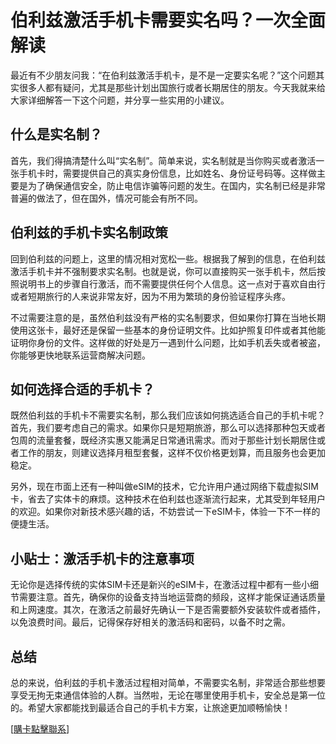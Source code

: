 # 伯利兹激活手机卡需要实名吗？一次全面解读

最近有不少朋友问我：“在伯利兹激活手机卡，是不是一定要实名呢？”这个问题其实很多人都有疑问，尤其是那些计划出国旅行或者长期居住的朋友。今天我就来给大家详细解答一下这个问题，并分享一些实用的小建议。

## 什么是实名制？

首先，我们得搞清楚什么叫“实名制”。简单来说，实名制就是当你购买或者激活一张手机卡时，需要提供自己的真实身份信息，比如姓名、身份证号码等。这样做主要是为了确保通信安全，防止电信诈骗等问题的发生。在国内，实名制已经是非常普遍的做法了，但在国外，情况可能会有所不同。

## 伯利兹的手机卡实名制政策

回到伯利兹的问题上，这里的情况相对宽松一些。根据我了解到的信息，在伯利兹激活手机卡并不强制要求实名制。也就是说，你可以直接购买一张手机卡，然后按照说明书上的步骤自行激活，而不需要提供任何个人信息。这一点对于喜欢自由行或者短期旅行的人来说非常友好，因为不用为繁琐的身份验证程序头疼。

不过需要注意的是，虽然伯利兹没有严格的实名制要求，但如果你打算在当地长期使用这张卡，最好还是保留一些基本的身份证明文件。比如护照复印件或者其他能证明你身份的文件。这样做的好处是万一遇到什么问题，比如手机丢失或者被盗，你能够更快地联系运营商解决问题。

## 如何选择合适的手机卡？

既然伯利兹的手机卡不需要实名制，那么我们应该如何挑选适合自己的手机卡呢？首先，我们要考虑自己的需求。如果你只是短期旅游，那么可以选择那种包天或者包周的流量套餐，既经济实惠又能满足日常通讯需求。而对于那些计划长期居住或者工作的朋友，则建议选择月租型套餐，这样不仅价格更划算，而且服务也会更加稳定。

另外，现在市面上还有一种叫做eSIM的技术，它允许用户通过网络下载虚拟SIM卡，省去了实体卡的麻烦。这种技术在伯利兹也逐渐流行起来，尤其受到年轻用户的欢迎。如果你对新技术感兴趣的话，不妨尝试一下eSIM卡，体验一下不一样的便捷生活。

## 小贴士：激活手机卡的注意事项

无论你是选择传统的实体SIM卡还是新兴的eSIM卡，在激活过程中都有一些小细节需要注意。首先，确保你的设备支持当地运营商的频段，这样才能保证通话质量和上网速度。其次，在激活之前最好先确认一下是否需要额外安装软件或者插件，以免浪费时间。最后，记得保存好相关的激活码和密码，以备不时之需。

## 总结

总的来说，伯利兹的手机卡激活过程相对简单，不需要实名制，非常适合那些想要享受无拘无束通信体验的人群。当然啦，无论在哪里使用手机卡，安全总是第一位的。希望大家都能找到最适合自己的手机卡方案，让旅途更加顺畅愉快！

[[購卡點擊聯系](https://t.me/s/esim1088)]